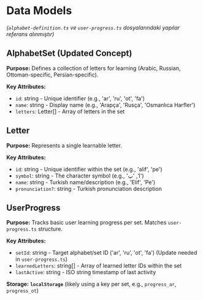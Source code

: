 # Data Models

_(`alphabet-definition.ts` ve `user-progress.ts` dosyalarındaki yapılar referans alınmıştır)_

## AlphabetSet (Updated Concept)

**Purpose:** Defines a collection of letters for learning (Arabic, Russian, Ottoman-specific, Persian-specific).

**Key Attributes:**

- `id`: string - Unique identifier (e.g., 'ar', 'ru', 'ot', 'fa')
- `name`: string - Display name (e.g., 'Arapça', 'Rusça', 'Osmanlıca Harfler')
- `letters`: Letter[] - Array of letters in the set

## Letter

**Purpose:** Represents a single learnable letter.

**Key Attributes:**

- `id`: string - Unique identifier within the set (e.g., 'alif', 'pe')
- `symbol`: string - The character symbol (e.g., 'ا', 'پ')
- `name`: string - Turkish name/description (e.g., 'Elif', 'Pe')
- `pronunciation?`: string - Turkish pronunciation description

## UserProgress

**Purpose:** Tracks basic user learning progress per set. Matches `user-progress.ts` structure.

**Key Attributes:**

- `setId`: string - Target alphabet/set ID ('ar', 'ru', 'ot', 'fa') (Update needed in `user-progress.ts`)
- `learnedLetters`: string[] - Array of learned letter IDs within the set
- `lastActive`: string - ISO string timestamp of last activity

**Storage:** **`localStorage`** (likely using a key per set, e.g., `progress_ar`, `progress_ot`)
